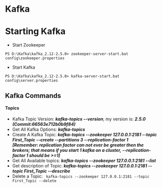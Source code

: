 
# Kafka
# Starting Kafka
  - Start Zookeeper
  ```
  PS D:\Kafka\kafka_2.12-2.5.0> zookeeper-server-start.bat config\zookeeper.properties
  ```
  - Start Kafka
  ```
  PS D:\Kafka\kafka_2.12-2.5.0> kafka-server-start.bat config\server.properties
  ```
  ## Kafka Commands
  #### Topics
 - Kafka Topic Version: ***kafka-topics --version***; my version is: ***2.5.0 (Commit:66563e712b0b9f84)***<br>
 - Get All Kafka Options: ***kafka-topics***<br>
 - Create A Kafka Topic: ***kafka-topics --zookeeper 127.0.0.1:2181 --topic First_Topic --create --partitions 3 --replication-factor 1***<br>
***[Remember: replication factor can not ever be greater then the brokers; that means if you start 1 kafka on a cluster, --replication-factor 1 should be >=1]***<br>
 - Get All Available topics: ***kafka-topics --zookeeper 127.0.0.1:2181 --list***<br>
 - Get description of Topic: ***kafka-topics --zookeeper 127.0.0.1:2181 --topic First_Topic --describe***<br>
 - Delete a Topic: ``` kafka-topics --zookeeper 127.0.0.1:2181 --topic First_Topic --delete```
